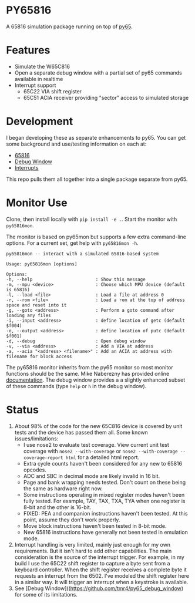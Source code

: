 # PY65816

A 65816 simulation package running on top of [py65](https://github.com/mnaberez/py65).

# Features

* Simulate the W65C816
* Open a separate debug window with a partial set of py65 commands available in realtime
* Interrupt support
    * 65C22 VIA shift register
    * 65C51 ACIA receiver providing "sector" access to simulated storage

# Development

I began developing these as separate enhancements to py65.  You can get some background and use/testing information on each at:
* [65816](https://github.com/tmr4/py65_65816)
* [Debug Window](https://github.com/tmr4/py65_debug_window)
* [Interrupts](https://github.com/tmr4/py65_int)

This repo pulls them all together into a single package separate from py65.

# Monitor Use

Clone, then install locally with `pip install -e .`.  Start the monitor with `py65816mon`.

The monitor is based on py65mon but supports a few extra command-line options.  For a current set, get help with `py65816mon -h`.

````
py65816mon -- interact with a simulated 65816-based system

Usage: py65816mon [options]

Options:
-h, --help                        : Show this message
-m, --mpu <device>                : Choose which MPU device (default is 65816)
-l, --load <file>                 : Load a file at address 0
-r, --rom <file>                  : Load a rom at the top of address space and reset into it
-g, --goto <address>              : Perform a goto command after loading any files
-i, --input <address>             : define location of getc (default $f004)
-o, --output <address>            : define location of putc (default $f001)
-d, --debug                       : Open debug window
-v, --via <address>               : Add a VIA at address
-a, --acia "<address> <filename>" : Add an ACIA at address with filename for block access
````

The py65816 monitor inherits from the py65 monitor so most monitor functions should be the same.  Mike Naberezny has provided online [documentation](https://py65.readthedocs.io/en/latest/).  The debug window provides a a slightly enhanced subset of these commands (type `help` or `h` in the debug window).

# Status
1. About 98% of the code for the new 65C816 device is covered by unit tests and the device has passed them all.  Some known issues/limitations:
    * I use nose2 to evaluate test coverage.  View current unit test coverage with `nose2 --with-coverage` or `nose2 --with-coverage --coverage-report html` for a detailed html report.
    * Extra cycle counts haven't been considered for any new to 65816 opcodes.
    * ADC and SBC in decimal mode are likely invalid in 16 bit.
    * Page and bank wrapping needs tested.  Don't count on these being the same as hardware right now.
    * Some instructions operating in mixed register modes haven't been fully tested.  For example, TAY, TAX, TXA, TYA when one register is 8-bit and the other is 16-bit.
    * FIXED: PEA and companion instructions haven't been tested.  At this point, assume they don't work properly.
    * Move block instructions haven't been tested in 8-bit mode.
    * New 65816 instructions have generally not been tested in emulation mode.
2. Interrupt handling is very limited, mainly just enough for my own requirements.  But it isn't hard to add other capabilities.  The main consideration is the source of the interrupt trigger.  For example, in my build I use the 65C22 shift register to capture a byte sent from a keyboard controller.  When the shift register receives a complete byte it requests an interrupt from the 6502.  I've modeled the shift register here in a similar way.  It will trigger an interrupt when a keystroke is available.
3. See [Debug Window]((https://github.com/tmr4/py65_debug_window) for some of its limitations.


